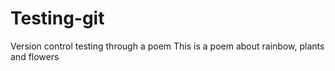 # Testing-git

Version control testing through a poem
This is a poem about rainbow, plants and flowers
